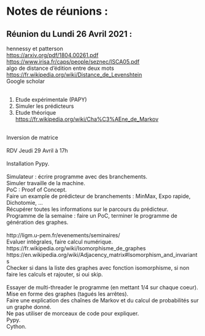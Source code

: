 # Notes de réunions :

## Réunion du Lundi 26 Avril 2021 :
hennessy et patterson <br />
https://arxiv.org/pdf/1804.00261.pdf <br />
https://www.irisa.fr/caps/people/seznec/ISCA05.pdf <br />
algo de distance d’édition entre deux mots <br />
https://fr.wikipedia.org/wiki/Distance_de_Levenshtein <br />
Google scholar <br />
<br />
1. Etude expérimentale (PAPY) <br />
2. Simuler les prédicteurs <br />
3. Etude théorique <br />
https://fr.wikipedia.org/wiki/Cha%C3%AEne_de_Markov <br />
<br />
Inversion de matrice <br />
<br />
RDV Jeudi 29 Avril à 17h <br />
<br />
Installation Pypy. <br />
<br />
Simulateur : écrire programme avec des branchements. <br />
Simuler travaille de la machine. <br />
PoC : Proof of Concept. <br />
Faire un example de prédicteur de branchements : MinMax, Expo rapide, Dichotomie, ... <br />
Récupérer toutes les informations sur le parcours du prédicteur. <br />
Programme de la semaine : faire un PoC, terminer le programme de génération des graphes. <br />
<br />
http://ligm.u-pem.fr/evenements/seminaires/ <br />
Evaluer intégrales, faire calcul numérique. <br /> 
https://fr.wikipedia.org/wiki/Isomorphisme_de_graphes <br />
https://en.wikipedia.org/wiki/Adjacency_matrix#Isomorphism_and_invariants<br />
Checker si dans la liste des graphes avec fonction isomorphisme, si non faire les calculs et rajouter, si oui skip. <br />
<br />
Essayer de multi-threader le programme (en mettant 1/4 sur chaque coeur). <br />
Mise en forme des graphes (tagués les arrêtes). <br />
Faire une explication des chaînes de Markov et du calcul de probabilités sur un graphe donné. <br />
Ne pas utiliser de morceaux de code pour expliquer. <br />
Pypy. <br />
Cython. <br />
<br />
